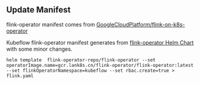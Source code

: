 ## Update Manifest

flink-operator manifest comes from [GoogleCloudPlatform/flink-on-k8s-operator](https://github.com/GoogleCloudPlatform/flink-on-k8s-operator)


Kubeflow flink-operator manifest generates from [flink-operator Helm Chart](https://github.com/GoogleCloudPlatform/flink-on-k8s-operator/tree/master/helm-chart) with some minor changes.

```
helm template  flink-operator-repo/flink-operator --set operatorImage.name=gcr.lank8s.cn/flink-operator/flink-operator:latest  --set flinkOperatorNamespace=kubeflow --set rbac.create=true > flink.yaml
```